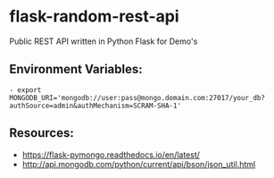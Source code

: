 # flask-random-rest-api

Public REST API written in Python Flask for Demo's


## Environment Variables:

```
- export MONGODB_URI='mongodb://user:pass@mongo.domain.com:27017/your_db?authSource=admin&authMechanism=SCRAM-SHA-1'
```

## Resources:

- https://flask-pymongo.readthedocs.io/en/latest/
- http://api.mongodb.com/python/current/api/bson/json_util.html
